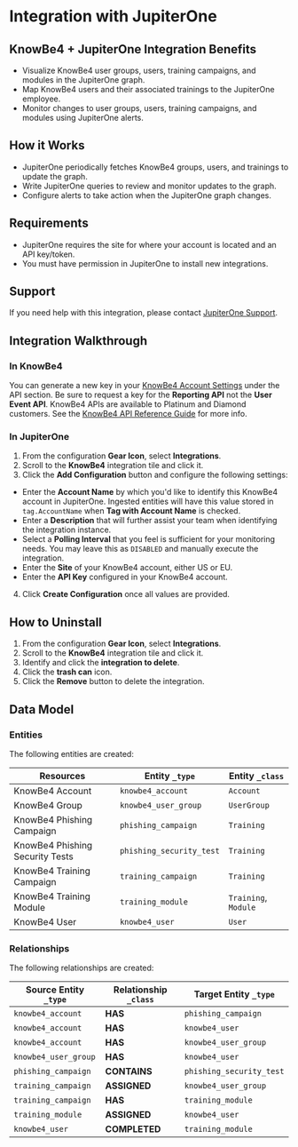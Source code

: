 # Integration with JupiterOne

## KnowBe4 + JupiterOne Integration Benefits

- Visualize KnowBe4 user groups, users, training campaigns, and modules in the
  JupiterOne graph.
- Map KnowBe4 users and their associated trainings to the JupiterOne employee.
- Monitor changes to user groups, users, training campaigns, and modules using
  JupiterOne alerts.

## How it Works

- JupiterOne periodically fetches KnowBe4 groups, users, and trainings to update
  the graph.
- Write JupiterOne queries to review and monitor updates to the graph.
- Configure alerts to take action when the JupiterOne graph changes.

## Requirements

- JupiterOne requires the site for where your account is located and an API
  key/token.
- You must have permission in JupiterOne to install new integrations.

## Support

If you need help with this integration, please contact
[JupiterOne Support](https://support.jupiterone.io).

## Integration Walkthrough

### In KnowBe4

You can generate a new key in your
[KnowBe4 Account Settings](https://training.knowbe4.com/account/info) under the
API section. Be sure to request a key for the **Reporting API** not the **User
Event API**. KnowBe4 APIs are available to Platinum and Diamond customers. See
the [KnowBe4 API Reference Guide](https://developer.knowbe4.com/reporting/) for
more info.

### In JupiterOne

1. From the configuration **Gear Icon**, select **Integrations**.
2. Scroll to the **KnowBe4** integration tile and click it.
3. Click the **Add Configuration** button and configure the following settings:

- Enter the **Account Name** by which you'd like to identify this KnowBe4
  account in JupiterOne. Ingested entities will have this value stored in
  `tag.AccountName` when **Tag with Account Name** is checked.
- Enter a **Description** that will further assist your team when identifying
  the integration instance.
- Select a **Polling Interval** that you feel is sufficient for your monitoring
  needs. You may leave this as `DISABLED` and manually execute the integration.
- Enter the **Site** of your KnowBe4 account, either US or EU.
- Enter the **API Key** configured in your KnowBe4 account.

4. Click **Create Configuration** once all values are provided.

## How to Uninstall

1. From the configuration **Gear Icon**, select **Integrations**.
2. Scroll to the **KnowBe4** integration tile and click it.
3. Identify and click the **integration to delete**.
4. Click the **trash can** icon.
5. Click the **Remove** button to delete the integration.

[knowbe4 account settings]: https://training.knowbe4.com/account/info

<!-- {J1_DOCUMENTATION_MARKER_START} -->
<!--
********************************************************************************
NOTE: ALL OF THE FOLLOWING DOCUMENTATION IS GENERATED USING THE
"j1-integration document" COMMAND. DO NOT EDIT BY HAND! PLEASE SEE THE DEVELOPER
DOCUMENTATION FOR USAGE INFORMATION:

https://github.com/JupiterOne/sdk/blob/main/docs/integrations/development.md
********************************************************************************
-->

## Data Model

### Entities

The following entities are created:

| Resources                       | Entity `_type`           | Entity `_class`      |
| ------------------------------- | ------------------------ | -------------------- |
| KnowBe4 Account                 | `knowbe4_account`        | `Account`            |
| KnowBe4 Group                   | `knowbe4_user_group`     | `UserGroup`          |
| KnowBe4 Phishing Campaign       | `phishing_campaign`      | `Training`           |
| KnowBe4 Phishing Security Tests | `phishing_security_test` | `Training`           |
| KnowBe4 Training Campaign       | `training_campaign`      | `Training`           |
| KnowBe4 Training Module         | `training_module`        | `Training`, `Module` |
| KnowBe4 User                    | `knowbe4_user`           | `User`               |

### Relationships

The following relationships are created:

| Source Entity `_type` | Relationship `_class` | Target Entity `_type`    |
| --------------------- | --------------------- | ------------------------ |
| `knowbe4_account`     | **HAS**               | `phishing_campaign`      |
| `knowbe4_account`     | **HAS**               | `knowbe4_user`           |
| `knowbe4_account`     | **HAS**               | `knowbe4_user_group`     |
| `knowbe4_user_group`  | **HAS**               | `knowbe4_user`           |
| `phishing_campaign`   | **CONTAINS**          | `phishing_security_test` |
| `training_campaign`   | **ASSIGNED**          | `knowbe4_user_group`     |
| `training_campaign`   | **HAS**               | `training_module`        |
| `training_module`     | **ASSIGNED**          | `knowbe4_user`           |
| `knowbe4_user`        | **COMPLETED**         | `training_module`        |

<!--
********************************************************************************
END OF GENERATED DOCUMENTATION AFTER BELOW MARKER
********************************************************************************
-->
<!-- {J1_DOCUMENTATION_MARKER_END} -->
